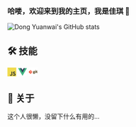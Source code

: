 ### 哈喽，欢迎来到我的主页，我是佳琪 👋

![Dong Yuanwai's GitHub stats](https://github-readme-stats.vercel.app/api?username=JiaQi-0827&show_icons=true)

## 🛠 技能

  <code><img height="20" src="https://raw.githubusercontent.com/github/explore/80688e429a7d4ef2fca1e82350fe8e3517d3494d/topics/javascript/javascript.png"></code>
  <code><img height="20" src="https://raw.githubusercontent.com/github/explore/80688e429a7d4ef2fca1e82350fe8e3517d3494d/topics/vue/vue.png"></code>
  <code><img height="20" src="https://raw.githubusercontent.com/github/explore/80688e429a7d4ef2fca1e82350fe8e3517d3494d/topics/git/git.png"></code>




## 🚀 关于
这个人很懒，没留下什么有用的...
